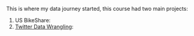 This is where my data journey started, this course had two main projects:
1. US BikeShare:
2. [Twitter Data Wrangling](./2%20-%20Twitter%20Data%20Wrangling):
